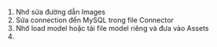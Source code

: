 1. Nhớ sửa đường dẫn Images
2. Sửa connection đến MySQL trong file Connector
3. Nhớ load model hoặc tải file model riêng và đưa vào Assets
4. 